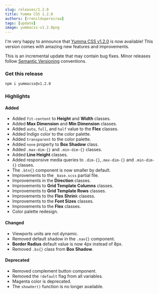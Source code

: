 ```yaml
---
slug: releases/1.2.0
title: Yumma CSS 1.2.0
authors: [rrenildopereiraa]
tags: [update]
image: yummacss-v1.2.0png
---
```


I'm very happy to announce that [Yumma CSS v1.2.0](https://github.com/yumma-lib/yumma-css/releases/tag/v1.2.0) is now available! This version comes with amazing new features and improvements.

This is an incremental update that may contain bug fixes. Minor releases follow [Semantic Versioning](https://docs.npmjs.com/about-semantic-versioning) conventions.

<!-- truncate -->

### Get this release

```bash
npm i yummacss@v1.2.0
```

### Highlights

#### Added
- Added `fit-content` to **Height** and **Width** classes.
- Added **Max Dimension** and **Min Dimension** classes.
- Added `auto`, `full`, and `half` value to the **Flex** classes.
- Added Indigo color to the color palette.
- Added `transparent` to the color palette.
- Added `none` property to **Box Shadow** class.
- Added `.max-dim-{}` and `.min-dim-{}` classes.
- Added **Line Height** classes.
- Added responsive media queries to `.dim-{}`,`.max-dim-{}` and `.min-dim-{}` classes.
- The `.btn{}` component is now smaller by default.
- Improvements to the `_base.scss` partial file.
- Improvements in the **Direction** classes.
- Improvements to **Grid Template Columns** classes.
- Improvements to **Grid Template Rows** classes.
- Improvements to the **Flex Shrin**k clasess.
- Improvements to the **Font Sizes** classes.
- Improvements to the **Flex** classes.
- Color palette redesign.

#### Changed
- Viewports units are not dynamic.
- Removed default shadow in the `.nav{}` component.
- **Border Radius** default value is now 4px instead of 8px.
- Removed `.bs{}` class from **Box Shadow**.

#### Deprecated
- Removed complement button component.
- Removed the `!default` flag from all variables.
- Magenta color is deprecated.
- The `showVer()` function is no longer available.